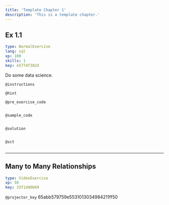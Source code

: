 ```yaml
---
title: 'Template Chapter 1'
description: 'This is a template chapter.'
---
```


## Ex 1.1

```yaml
type: NormalExercise 
lang: sql
xp: 100 
skills: 1
key: e5774f382d   
```


Do some data science.


`@instructions`


`@hint`


`@pre_exercise_code`

```{python}

```


`@sample_code`

```{sql}

```


`@solution`

```{sql}

```


`@sct`

```{python}

```


---

## Many to Many Relationships

```yaml
type: VideoExercise 
xp: 50 
key: 33f1d40b69   
```

`@projector_key`
65abb579759e5531013034984211ff50

